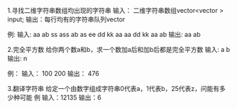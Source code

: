 1.寻找二维字符串数组均出现的字符串
输入： 二维字符串数组vector<vector<string> > input;
输出：每行均有的字符串队列vector<string>

例:
输入:
aa ab ss ass
ab as ee dd kk aa
aa dd kk aa ab
输出:
aa ab

2.完全平方数
给你两个数a和b，求一个数加a后和加b后都是完全平方数
输入: a b
输出: n

例：
输入：
100 200
输出：
476

3.翻译字符串
给定一个由数字组成字符串0代表a，1代表b，25代表z，问能有多少种可能
例
输入：12135
输出：6
